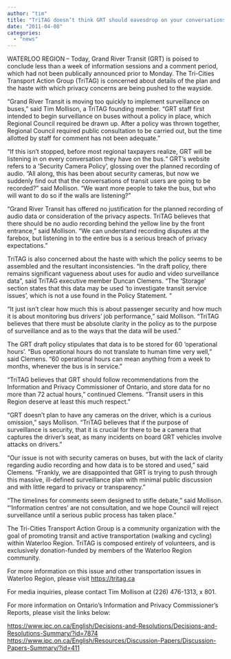 ```yaml
---
author: "tim"
title: "TriTAG doesn’t think GRT should eavesdrop on your conversations"
date: "2011-04-08"
categories: 
  - "news"
---
```


WATERLOO REGION – Today, Grand River Transit (GRT) is poised to conclude less than a week of information sessions and a comment period, which had not been publically announced prior to Monday. The Tri-Cities Transport Action Group (TriTAG) is concerned about details of the plan and the haste with which privacy concerns are being pushed to the wayside.

“Grand River Transit is moving too quickly to implement surveillance on buses,” said Tim Mollison, a TriTAG founding member. “GRT staff first intended to begin surveillance on buses without a policy in place, which Regional Council required be drawn up. After a policy was thrown together, Regional Council required public consultation to be carried out, but the time allotted by staff for comment has not been adequate.”

“If this isn’t stopped, before most regional taxpayers realize, GRT will be listening in on every conversation they have on the bus.“ <!--more--> GRT’s website refers to a ‘Security Camera Policy’, glossing over the planned recording of audio. “All along, this has been about security cameras, but now we suddenly find out that the conversations of transit users are going to be recorded?” said Mollison. “We want more people to take the bus, but who will want to do so if the walls are listening?”

“Grand River Transit has offered no justification for the planned recording of audio data or consideration of the privacy aspects. TriTAG believes that there should be no audio recording behind the yellow line by the front entrance,” said Mollison. “We can understand recording disputes at the farebox, but listening in to the entire bus is a serious breach of privacy expectations.”

TriTAG is also concerned about the haste with which the policy seems to be assembled and the resultant inconsistencies. “In the draft policy, there remains significant vagueness about uses for audio and video surveillance data”, said TriTAG executive member Duncan Clemens. “The ‘Storage’ section states that this data may be used ‘to investigate transit service issues’, which is not a use found in the Policy Statement. “

“It just isn’t clear how much this is about passenger security and how much it is about monitoring bus drivers’ job performance,” said Mollison. “TriTAG believes that there must be absolute clarity in the policy as to the purpose of surveillance and as to the ways that the data will be used.”

The GRT draft policy stipulates that data is to be stored for 60 ‘operational hours’. “Bus operational hours do not translate to human time very well,” said Clemens. “60 operational hours can mean anything from a week to months, whenever the bus is in service.”

“TriTAG believes that GRT should follow recommendations from the Information and Privacy Commissioner of Ontario, and store data for no more than 72 actual hours,” continued Clemens. “Transit users in this Region deserve at least this much respect.”

“GRT doesn’t plan to have any cameras on the driver, which is a curious omission,” says Mollison. “TriTAG believes that if the purpose of surveillance is security, that it is crucial for there to be a camera that captures the driver’s seat, as many incidents on board GRT vehicles involve attacks on drivers.”

“Our issue is not with security cameras on buses, but with the lack of clarity regarding audio recording and how data is to be stored and used,” said Clemens. “Frankly, we are disappointed that GRT is trying to push through this massive, ill-defined surveillance plan with minimal public discussion and with little regard to privacy or transparency.”

“The timelines for comments seem designed to stifle debate,” said Mollison. “‘Information centres’ are not consultation, and we hope Council will reject surveillance until a serious public process has taken place.”

The Tri-Cities Transport Action Group is a community organization with the goal of promoting transit and active transportation (walking and cycling) within Waterloo Region. TriTAG is composed entirely of volunteers, and is exclusively donation-funded by members of the Waterloo Region community.

For more information on this issue and other transportation issues in Waterloo Region, please visit https://tritag.ca

For media inquiries, please contact Tim Mollison at (226) 476-1313, x 801.

For more information on Ontario’s Information and Privacy Commissioner’s Reports, please visit the links below:

https://www.ipc.on.ca/English/Decisions-and-Resolutions/Decisions-and-Resolutions-Summary/?id=7874 https://www.ipc.on.ca/English/Resources/Discussion-Papers/Discussion-Papers-Summary/?id=411
